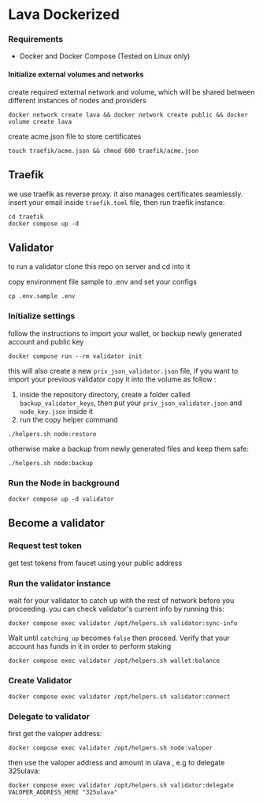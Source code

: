 # Lava Dockerized

### Requirements
- Docker and Docker Compose (Tested on Linux only)

#### Initialize external volumes and networks
create required external network and volume, which will be shared between different instances of nodes and providers
```shell
docker network create lava && docker network create public && docker volume create lava
```
create acme.json file to store certificates   
```shell
touch traefik/acme.json && chmod 600 traefik/acme.json
```   
## Traefik 
we use traefik as reverse proxy. it also manages certificates seamlessly.    
insert your email inside `traefik.toml` file, then run traefik instance:    
```shell
cd traefik
docker compose up -d
```

## Validator
to run a validator clone this repo on server and cd into it

copy environment file sample to .env and set your configs
```shell
cp .env.sample .env
```

### Initialize settings

follow the instructions to import your wallet, or backup newly generated account and public key
```shell
docker compose run --rm validator init
```
this will also create a new `priv_json_validator.json` file, if you want to import your previous validator copy it into the volume as follow :
1. inside the repository directory, create a folder called `backup_validator_keys`, then put your `priv_json_validator.json` and `node_key.json` inside it
2. run the copy helper command
```shell
./helpers.sh node:restore
```
otherwise make a backup from newly generated files and keep them safe:
```shell
./helpers.sh node:backup
```
### Run the Node in background
```shell
docker compose up -d validator
```

## Become a validator

### Request test token
get test tokens from faucet using your public address

### Run the validator instance

wait for your validator to catch up with the rest of network before you proceeding. you can check validator's current info by running this:
```shell
docker compose exec validator /opt/helpers.sh validator:sync-info
```
Wait until `catching_up` becomes `false` then proceed.
Verify that your account has funds in it in order to perform staking
```shell
docker compose exec validator /opt/helpers.sh wallet:balance
```
### Create Validator

```shell
docker compose exec validator /opt/helpers.sh validator:connect
```

### Delegate to validator
first get the valoper address:
```shell
docker compose exec validator /opt/helpers.sh node:valoper
```
then use the valoper address and amount in ulava , e.g to delegate 325ulava:
```shell
docker compose exec validator /opt/helpers.sh validator:delegate VALOPER_ADDRESS_HERE "325ulava"

```


